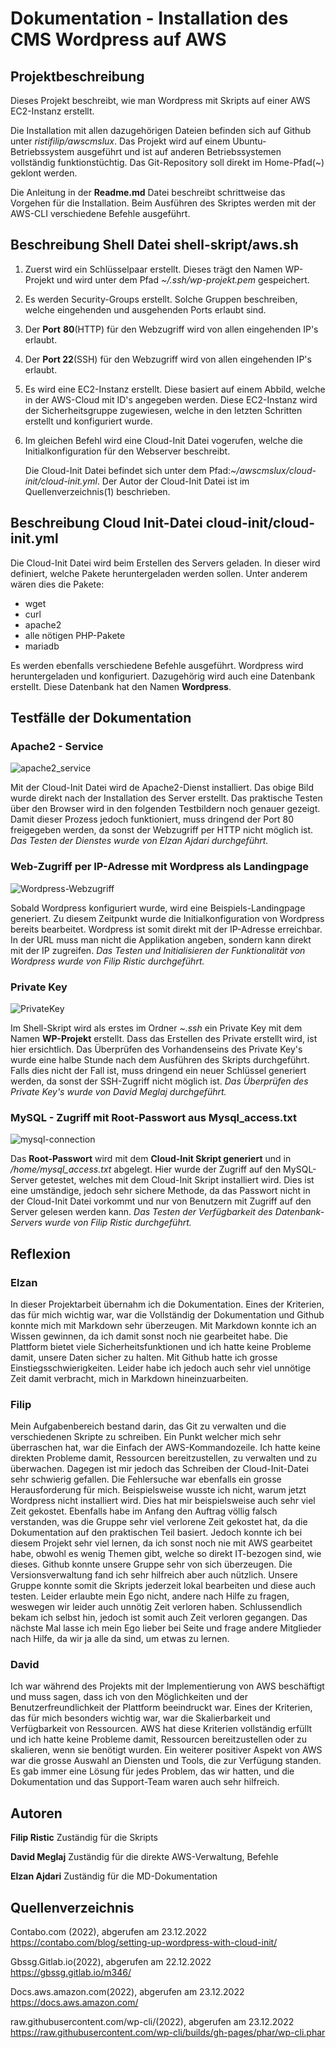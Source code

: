 # Dokumentation - Installation des CMS Wordpress auf AWS



## Projektbeschreibung

Dieses Projekt beschreibt, wie man Wordpress mit Skripts auf einer AWS EC2-Instanz erstellt.  

Die Installation mit allen dazugehörigen Dateien befinden sich auf Github unter *ristifilip/awscmslux*. Das Projekt wird auf einem Ubuntu-Betriebssystem ausgeführt und ist auf anderen Betriebssystemen vollständig funktionstüchtig. Das Git-Repository soll direkt im Home-Pfad(~) geklont werden.

Die Anleitung in der **Readme.md** Datei beschreibt schrittweise das Vorgehen für die Installation.
Beim Ausführen des Skriptes werden mit der AWS-CLI verschiedene Befehle ausgeführt.

## Beschreibung Shell Datei  shell-skript/aws.sh

1. Zuerst wird ein Schlüsselpaar erstellt. Dieses trägt den Namen WP-Projekt und wird unter dem Pfad *~/.ssh/wp-projekt.pem* gespeichert.

2. Es werden Security-Groups erstellt. Solche Gruppen beschreiben, welche eingehenden und ausgehenden Ports erlaubt sind. 

3. Der **Port** **80**(HTTP) für den Webzugriff wird von allen eingehenden IP's erlaubt. 

4. Der **Port 22**(SSH) für den Webzugriff wird von allen eingehenden IP's erlaubt. 

5. Es wird eine EC2-Instanz erstellt. Diese basiert auf einem Abbild, welche in der AWS-Cloud mit ID's angegeben werden. Diese EC2-Instanz wird der Sicherheitsgruppe zugewiesen, welche in den letzten Schritten erstellt und konfiguriert wurde. 

6. Im gleichen Befehl wird eine Cloud-Init Datei vogerufen, welche die Initialkonfiguration für den Webserver beschreibt. 

   Die Cloud-Init Datei befindet sich unter dem Pfad:*~/awscmslux/cloud-init/cloud-init.yml*. Der Autor der Cloud-Init Datei ist im Quellenverzeichnis(1) beschrieben. 

## Beschreibung Cloud Init-Datei cloud-init/cloud-init.yml

Die Cloud-Init Datei wird beim Erstellen des Servers geladen. In dieser wird definiert, welche Pakete heruntergeladen werden sollen. Unter anderem wären dies die Pakete:

- wget
- curl
- apache2
- alle nötigen PHP-Pakete
- mariadb

Es werden ebenfalls verschiedene Befehle ausgeführt. Wordpress wird heruntergeladen und konfiguriert. Dazugehörig wird auch eine Datenbank erstellt. Diese Datenbank hat den Namen **Wordpress**.

## Testfälle der Dokumentation

### Apache2 - Service

![apache2_service](https://i.ibb.co/d4SCmC8/apache2-service.png)

Mit der Cloud-Init Datei wird de Apache2-Dienst installiert. Das obige Bild wurde direkt nach der Installation des Server erstellt. Das praktische Testen über den Browser wird in den folgenden Testbildern noch genauer gezeigt. Damit dieser Prozess jedoch funktioniert, muss dringend der Port 80 freigegeben werden, da sonst der Webzugriff per HTTP nicht möglich ist.
*Das Testen der Dienstes wurde von Elzan Ajdari durchgeführt.* 



### Web-Zugriff per IP-Adresse mit Wordpress als Landingpage

![Wordpress-Webzugriff](https://i.ibb.co/1RZBSst/Webzugriff-Direkte-Landingpage.png)

Sobald Wordpress konfiguriert wurde, wird eine Beispiels-Landingpage generiert. Zu diesem Zeitpunkt wurde die Initialkonfiguration von Wordpress bereits bearbeitet. Wordpress ist somit direkt mit der IP-Adresse erreichbar. In der URL muss man nicht die Applikation angeben, sondern kann direkt mit der IP zugreifen.
*Das Testen und Initialisieren der Funktionalität von Wordpress wurde von Filip Ristic durchgeführt.*



### Private Key 

![PrivateKey](https://i.ibb.co/85NfyGk/Private-Key.png)

Im Shell-Skript wird als erstes im Ordner *~.ssh* ein Private Key mit dem Namen **WP-Projekt** erstellt. Dass das Erstellen des Private erstellt wird, ist hier ersichtlich. Das Überprüfen des Vorhandenseins des Private Key's wurde eine halbe Stunde nach dem Ausführen des Skripts durchgeführt.
Falls dies nicht der Fall ist, muss dringend ein neuer Schlüssel generiert werden, da sonst der SSH-Zugriff nicht möglich ist.
*Das Überprüfen des Private Key's wurde von David Meglaj durchgeführt.*



### MySQL - Zugriff mit Root-Passwort aus Mysql_access.txt

![mysql-connection](https://i.ibb.co/6ZCMV0F/mysql-connection.png)

Das **Root-Passwort** wird mit dem **Cloud-Init Skript generiert** und in */home/mysql_access.txt* abgelegt. Hier wurde der Zugriff auf den MySQL-Server getestet, welches mit dem Cloud-Init Skript installiert wird.
Dies ist eine umständige, jedoch sehr sichere Methode, da das Passwort nicht in der Cloud-Init Datei vorkommt und nur von Benutzern mit Zugriff auf den Server gelesen werden kann.
*Das Testen der Verfügbarkeit des Datenbank-Servers wurde von Filip Ristic durchgeführt.*



## Reflexion

### Elzan

In dieser Projektarbeit übernahm ich die Dokumentation. Eines der Kriterien, das für mich wichtig war, war die Vollständig der Dokumentation und Github konnte mich mit Markdown sehr überzeugen. Mit Markdown konnte ich an Wissen gewinnen, da ich damit sonst noch nie gearbeitet habe. Die Plattform bietet viele Sicherheitsfunktionen und ich hatte keine Probleme damit, unsere Daten sicher zu halten. Mit Github hatte ich grosse Einstiegsschwierigkeiten. Leider habe ich jedoch auch sehr viel unnötige Zeit damit verbracht, mich in Markdown hineinzuarbeiten. 

### Filip

Mein Aufgabenbereich bestand darin, das Git zu verwalten und die verschiedenen Skripte zu schreiben. Ein Punkt welcher mich sehr überraschen hat, war die Einfach der AWS-Kommandozeile. Ich hatte keine direkten Probleme damit, Ressourcen bereitzustellen, zu verwalten und zu überwachen. Dagegen ist mir jedoch das Schreiben der Cloud-Init-Datei sehr schwierig gefallen. Die Fehlersuche war ebenfalls ein grosse Herausforderung für mich. Beispielsweise wusste ich nicht, warum jetzt Wordpress nicht installiert wird. Dies hat mir beispielsweise auch sehr viel Zeit gekostet. Ebenfalls habe im Anfang den Auftrag völlig falsch verstanden, was die Gruppe sehr viel verlorene Zeit gekostet hat, da die Dokumentation auf den praktischen Teil basiert. Jedoch konnte ich bei diesem Projekt sehr viel lernen, da ich sonst noch nie mit AWS gearbeitet habe, obwohl es wenig Themen gibt, welche so direkt IT-bezogen sind, wie dieses. Github konnte unsere Gruppe sehr von sich überzeugen. Die Versionsverwaltung fand ich sehr hilfreich aber auch nützlich. Unsere Gruppe konnte somit die Skripts jederzeit lokal bearbeiten und diese auch testen. Leider erlaubte mein Ego nicht, andere nach Hilfe zu fragen, weswegen wir leider auch unnötig Zeit verloren haben. Schlussendlich bekam ich selbst hin, jedoch ist somit auch Zeit verloren gegangen. Das nächste Mal lasse ich mein Ego lieber bei Seite und frage andere Mitglieder nach Hilfe, da wir ja alle da sind, um etwas zu lernen.

### David

Ich war während des Projekts mit der Implementierung von AWS beschäftigt und muss sagen, dass ich von den Möglichkeiten und der Benutzerfreundlichkeit der Plattform beeindruckt war. Eines der Kriterien, das für mich besonders wichtig war, war die Skalierbarkeit und Verfügbarkeit von Ressourcen. AWS hat diese Kriterien vollständig erfüllt und ich hatte keine Probleme damit, Ressourcen bereitzustellen oder zu skalieren, wenn sie benötigt wurden. Ein weiterer positiver Aspekt von AWS war die grosse Auswahl an Diensten und Tools, die zur Verfügung standen. Es gab immer eine Lösung für jedes Problem, das wir hatten, und die Dokumentation und das Support-Team waren auch sehr hilfreich.

## Autoren

**Filip Ristic** Zuständig für die Skripts 

**David Meglaj** Zuständig für die direkte AWS-Verwaltung, Befehle 

**Elzan Ajdari** Zuständig für die MD-Dokumentation

## Quellenverzeichnis

Contabo.com (2022), abgerufen am 23.12.2022
https://contabo.com/blog/setting-up-wordpress-with-cloud-init/

Gbssg.Gitlab.io(2022), abgerufen am 22.12.2022
https://gbssg.gitlab.io/m346/

Docs.aws.amazon.com(2022), abgerufen am 23.12.2022
https://docs.aws.amazon.com/

raw.githubusercontent.com/wp-cli/(2022), abgerufen am 23.12.2022
https://raw.githubusercontent.com/wp-cli/builds/gh-pages/phar/wp-cli.phar


